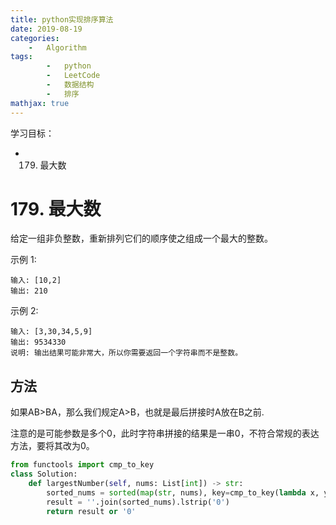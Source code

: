 ```yaml
---
title: python实现排序算法
date: 2019-08-19
categories: 
	-   Algorithm
tags:  
        -   python
        -   LeetCode
        -   数据结构
        -   排序
mathjax: true
---
```

学习目标：

-   179. 最大数

<!-- more -->

# 179. 最大数
给定一组非负整数，重新排列它们的顺序使之组成一个最大的整数。

示例 1:
```
输入: [10,2]
输出: 210
```
示例 2:
```
输入: [3,30,34,5,9]
输出: 9534330
说明: 输出结果可能非常大，所以你需要返回一个字符串而不是整数。
```

## 方法
如果AB>BA，那么我们规定A>B，也就是最后拼接时A放在B之前.

注意的是可能参数是多个0，此时字符串拼接的结果是一串0，不符合常规的表达方法，要将其改为0。
```python
from functools import cmp_to_key
class Solution:
    def largestNumber(self, nums: List[int]) -> str:
        sorted_nums = sorted(map(str, nums), key=cmp_to_key(lambda x, y: int(y + x) - int(x + y)))
        result = ''.join(sorted_nums).lstrip('0')
        return result or '0'
```